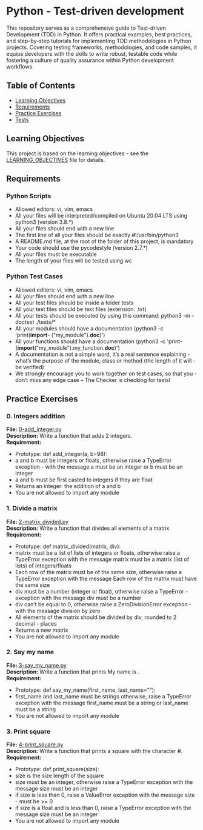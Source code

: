 # Python - Test-driven development

This repository serves as a comprehensive guide to Test-driven Development (TDD) in Python. It offers practical examples, best practices, and step-by-step tutorials for implementing TDD methodologies in Python projects. Covering testing frameworks, methodologies, and code samples, it equips developers with the skills to write robust, testable code while fostering a culture of quality assurance within Python development workflows.

## Table of Contents

- [Learning Objectives](#learning-objectives)
- [Requirements](#requirements)
- [Practice Exercises](#practice-exercises)
- [Tests](#tests)

## Learning Objectives

This project is based on the learning objectives - see the [LEARNING_OBJECTIVES](https://github.com/Goaty-yagi/holbertonschool-higher_level_programming/blob/main/python-more_data_structures/LEANING_OBJECTIVES.md) file for details.

## Requirements

### Python Scripts

- Allowed editors: vi, vim, emacs
- All your files will be interpreted/compiled on Ubuntu 20.04 LTS using python3 (version 3.8.\*)
- All your files should end with a new line
- The first line of all your files should be exactly #!/usr/bin/python3
- A README.md file, at the root of the folder of this project, is mandatory
- Your code should use the pycodestyle (version 2.7.\*)
- All your files must be executable
- The length of your files will be tested using wc

### Python Test Cases

- Allowed editors: vi, vim, emacs
- All your files should end with a new line
- All your test files should be inside a folder tests
- All your test files should be text files (extension: .txt)
- All your tests should be executed by using this command: python3 -m - doctest ./tests/\*
- All your modules should have a documentation (python3 -c 'print(**import**- ("my_module").**doc**)')
- All your functions should have a documentation (python3 -c 'print- (**import**("my_module").my_function.**doc**)')
- A documentation is not a simple word, it’s a real sentence explaining - what’s the purpose of the module, class or method (the length of it will - be verified)
- We strongly encourage you to work together on test cases, so that you - don’t miss any edge case – The Checker is checking for tests!

## Practice Exercises

### 0. Integers addition

**File:** [0-add_integer.py](https://github.com/Goaty-yagi/holbertonschool-higher_level_programming/blob/main/python-test_driven_development/0-add_integer.py)<br>
**Description:** Write a function that adds 2 integers.<br>
**Requirement:** <br>

- Prototype: def add_integer(a, b=98):
- a and b must be integers or floats, otherwise raise a TypeError exception - with the message a must be an integer or b must be an integer
- a and b must be first casted to integers if they are float
- Returns an integer: the addition of a and b
- You are not allowed to import any module

### 1. Divide a matrix

**File:** [2-matrix_divided.py](https://github.com/Goaty-yagi/holbertonschool-higher_level_programming/blob/main/python-test_driven_development/2-matrix_divided.py)<br>
**Description:** Write a function that divides all elements of a matrix<br>
**Requirement:** <br>

- Prototype: def matrix_divided(matrix, div):
- matrix must be a list of lists of integers or floats, otherwise raise a TypeError exception with the message matrix must be a matrix (list of lists) of integers/floats
- Each row of the matrix must be of the same size, otherwise raise a TypeError exception with the message Each row of the matrix must have the same size
- div must be a number (integer or float), otherwise raise a TypeError - exception with the message div must be a number
- div can’t be equal to 0, otherwise raise a ZeroDivisionError exception - with the message division by zero
- All elements of the matrix should be divided by div, rounded to 2 decimal - places
- Returns a new matrix
- You are not allowed to import any module

### 2. Say my name

**File:** [3-say_my_name.py](https://github.com/Goaty-yagi/holbertonschool-higher_level_programming/blob/main/python-test_driven_development/3-say_my_name.py)<br>
**Description:** Write a function that prints My name is <first name> <last name>.<br>
**Requirement:** <br>

- Prototype: def say_my_name(first_name, last_name=""):
- first_name and last_name must be strings otherwise, raise a TypeError exception with the message first_name must be a string or last_name must be a string
- You are not allowed to import any module


### 3. Print square

**File:** [4-print_square.py](https://github.com/Goaty-yagi/holbertonschool-higher_level_programming/blob/main/python-test_driven_development/4-print_square.py)<br>
**Description:** Write a function that prints a square with the character #.<br>
**Requirement:** <br>

- Prototype: def print_square(size):
- size is the size length of the square
- size must be an integer, otherwise raise a TypeError exception with the message size must be an integer
- if size is less than 0, raise a ValueError exception with the message size - must be >= 0
- if size is a float and is less than 0, raise a TypeError exception with the message size must be an integer
- You are not allowed to import any module
